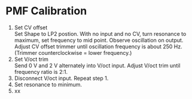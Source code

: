 # PMF Calibration

1. Set CV offset<br/> Set Shape to LP2 postion. With no input and no CV, turn resonance to maximum, set frequency to mid point. Observe oscillation on output. Adjust CV offset trimmer until oscillation frequency is about 250 Hz. (Trimmer counterclockwise = lower frequency.) 
3. Set V/oct trim<br/> Send 0 V and 2 V alternately into V/oct input. Adjust V/oct trim until frequency ratio is 2:1. 
4. Disconnect V/oct input. Repeat step 1.
5. Set resonance to minimum.
2. xx
